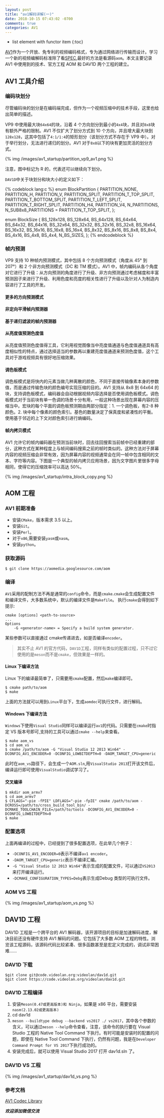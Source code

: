 ```yaml
---
layout: post
title: "av1解码详解(一)"
date: 2018-10-15 07:43:02 -0700
comments: true
categories: AV1
---
```


* list element with functor item
{:toc}

[AV1](https://en.wikipedia.org/wiki/AV1)作为一个开放、免专利的视频编码格式，专为通过网络进行传输而设计。学习一个新的视频编解码标准除了看[SPEC](https://aomediacodec.github.io/av1-spec/av1-spec.pdf),最好的方法是看源码`aom`。本文主要记录 AV1 中使用到的技术、官方工程 AOM 和 DAV1D 两个工程的建立。

<!--more-->


## AV1 工具介绍

### 编码块划分

尽管编码块的划分是在编码端完成，但作为一个视频压缩中的技术手段，这里也给出简单的描述。  

VP9 中使用最大块`64x64`的块，沿着 4 个方向划分到最小的`4x4`块，并且对`8x8`块有额外严格的限制。AV1 不仅扩大了划分方式到 10 个方向，并且增大最大块到`128x128`，这其中包括了`4:1/1:4`的矩形划分（该划分方式不存在于 VP9 中）。对于举行划分，无法进行递归的划分。AV1 对于`8x8`以下的块有更加灵活的划分方式。 

{% img /images/av1_startup/partition_vp9_av1.png %}

注意，图中标记为 R 的，代表还可以继续向下划分。  

`DAV1D`中关于块划分和块大小的定义如下：  

{% codeblock lang:c %}
enum BlockPartition {
    PARTITION_NONE,
    PARTITION_H,
    PARTITION_V,
    PARTITION_SPLIT,
    PARTITION_T_TOP_SPLIT,
    PARTITION_T_BOTTOM_SPLIT,
    PARTITION_T_LEFT_SPLIT,
    PARTITION_T_RIGHT_SPLIT,
    PARTITION_H4,
    PARTITION_V4,
    N_PARTITIONS,
    N_SUB8x8_PARTITIONS = PARTITION_T_TOP_SPLIT,
};

enum BlockSize {
    BS_128x128,
    BS_128x64,
    BS_64x128,
    BS_64x64,
    BS_64x32,
    BS_64x16,
    BS_32x64,
    BS_32x32,
    BS_32x16,
    BS_32x8,
    BS_16x64,
    BS_16x32,
    BS_16x16,
    BS_16x8,
    BS_16x4,
    BS_8x32,
    BS_8x16,
    BS_8x8,
    BS_8x4,
    BS_4x16,
    BS_4x8,
    BS_4x4,
    N_BS_SIZES,
};
{% endcodeblock %}

### 帧内预测

VP9 支持 10 种帧内预测模式，其中包括 8 个方向预测模式（角度从 45° 到 207°）和 2 个非方向预测模式（DC 和 TM 模式）。AV1 中，帧内编码从各个角度对它进行了升级：从方向预测的角度进行了升级、非方向预测通过考虑梯度和丰富预测因子来进行了升级、利用色度和亮度的相关性进行了升级以及针对人为制造内容进行了工具的开发。  

#### 更多的方向预测模式

#### 非定向平滑帧内预测器

#### 基于递归滤波的帧内预测器

#### 从亮度值预测色度值

从亮度值预测色度值得工具，它利用视觉图像当中亮度值通道与色度值通道具有高度相似性的特点，通过选择适当的参数再以重建亮度值通道来预测色度值，这个工具对于游戏视频具有很好地压缩效果。

#### 调色板模式

调色板模式是将快内的元素当做几种离散的颜色，不同于直接传输像素本身的参数值，而是通过传输色块的颜色编号实现压缩的目的。AV1 支持从 8x8 到 64x64 的块，支持调色板模式，编码器会自动根据视频内容选择是否使用调色板模式。调色板模式对于当前块有单一色调的场景十分有用，一般这种场景出现在屏幕内容的压缩当中。宏块的每个平面的调色板预测期由两部分指定：1. 一个调色板，有2-8 种颜色。2. 块中每个像素的颜色索引。基色的数量决定了保真度和紧凑性的平衡。使用基于邻近的上下文对颜色索引进行熵编码。  

#### 帧内拷贝模式

AV1 允许它的帧内编码器在预测当前块时，回去往回搜索当前帧中已经重建的部分，这种方式在某种程度上与帧间编码搜索之前的帧时类似的。这种方法对于屏幕内容的视频压缩会非常有效，因为屏幕内容的视频通常会在同一帧中包含相同的文本、字符等内容。下图是一个典型的帧内拷贝应用场景，因为文字图片里很多字母相同，使得它的压缩效率可以高达 50%。 

{% img /images/av1_startup/intra_block_copy.png %}

## AOM 工程 

### AV1 前期准备

* 安装`CMake`，版本需求 3.5 以上。
* 安装`Git`。
* 安装`Perl`。
* 对于`x86`,需要安装`yasm`或`nasm`。
* 安装`python`。

### 获取源码

```
$ git clone https://aomedia.googlesource.com/aom
```

### 编译

`AV1`采用的配制方法不再是通常的`config`命令，而是`cmake`.`cmake`会生成配置文件和编译文件，大多数系统中，默认的编译文件是`Makefile`。
执行`cmake`会得到如下提示: 

```
cmake [options] <path-to-source>
...
Options
    -G <generator-name> = Specify a build system generator.
```

某些参数可以直接通过 cmake传递进去，如是否编译`encoder`。

> 其实不止 AV1 的官方代码，`DAV1D`工程，同样有类似的配置过程，只不过它使用的是`meson`而不是`cmake`，但效果是一样的。

#### Linux 下编译方法

Linux 下的编译最简单了，只需要用`cmake`配置，然后`make`编译即可。

```
$ cmake path/to/aom
$ make
```
上面的方法就可以用到`Linux`平台下，生成`aomdec`可执行文件，进行解码。

#### Windows 下编译方法

`Windows`下使用`Visual Studio`同样可以编译运行`av1`的代码。只需要在`cmake`时指定 VS 版本号即可,支持的工具可以通过`cmake --help`来查看。

```
$ make aom_vs
$ cd aom_vs
$ cmake /path/to/aom -G "Visual Studio 12 2013 Win64" -DCONFIG_AV1_ENCODER=0 -DCONFIG_LOWBITDEPTH=0 -DAOM_TARGET_CPU=generic
```

此时在`aom_vs`路径下，会生成一个`AOM.sln`,用`VisualStudio 2013`打开该文件后，编译运行即可使用`VisualStudio`调试学习了。

#### 交叉编译

```
$ mkdir aom_armv7
$ cd aom_armv7
$ CFLAGS="-pie -fPIE" LDFLAGS="-pie -fpIE" cmake /path/to/aom -DCROSS=/path/to/cross_build_tool_bin/ -DCMAKE_TOOLCHAIN_FILE=/path/to/tools -DCONFIG_AV1_ENCODER=0 -DCONFIG_LOWBITDEPTH=0
$ make
```

### 配置选项

上面再编译的过程中，已经提到了很多配置选项，在此举几个例子：

* `-DCONFIG_AV1_ENCODER=0`表示不编译`av1 encoder`。
* `-DAOM_TARGET_CPU=generic`表示不编译汇编。
* `-G "Visual Studio 12 2013 Win64"`表示生成的配置文件，可以通过`VS2013`来打开编译运行。
* `-DCMAKE_CONFIGURATION_TYPES=Debg`表示生成Debug 类型的可执行文件。

### AOM VS 工程

{% img /images/av1_startup/aom_vs.png %}

## DAV1D 工程

DAV1D 工程是一个跨平台的 AV1 解码器，该开源项目的目标是加速解码进度，解决目前还没有硬件支持 AV1 解码的问题。它包括了大多数 AOM 工程的特性。浏览该工程源码，该源码代码比较紧凑、很多函数甚至是宏定义完成的，调试非常困难……

### DAV1D 下载

```
$git clone git@code.videolan.org:videolan/dav1d.git
$git clont https://code.videolan.org/videolan/dav1d.git
```

### DAV1D 工程编译

1. 安装`Meson(0.47或更高版本)和 Ninja`，如果是 x86 平台，需要安装`nasm(2.13.02或更高版本)`
2. cd dav1d
3. `meson --buildtype debug --backend vs2017 ./ vs2017`，其中各个参数的含义，可以通过`meson --help`命令查看，注意，该命令的执行要在 Visual Studio 工程的 Native Tool Command 下执行。有时可能是安装时的配置的问题，即使在 Native Tool Command 下执行，仍然有问题，我是在`Developer Command Prompt for VS 2017`下执行成功的。
4. 安装完成后，就可以使用 Visual Studio 2017 打开 dav1d.sln 了。

### DAV1D VS 工程

{% img /images/av1_startup/dav1d_vs.png %}

### 参考文档

[AV1 Codec Library](https://aomedia.googlesource.com/aom/+/master/README.md)

***欢迎添加微信交流***

